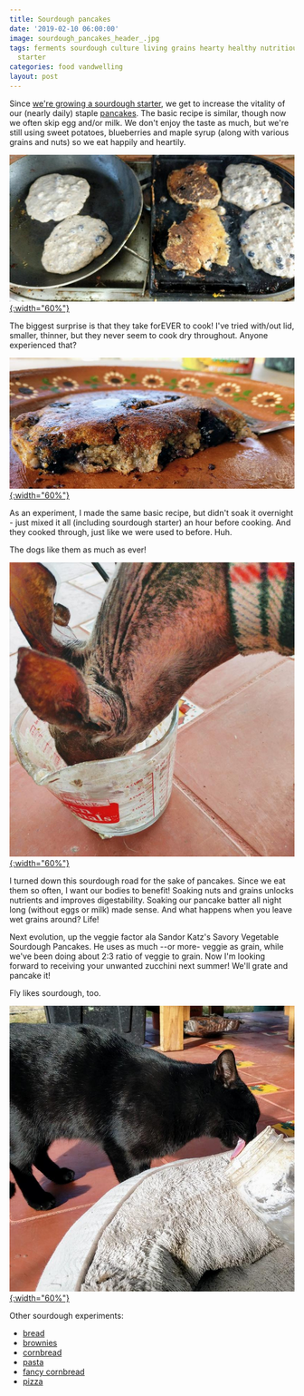 ```yaml
---
title: Sourdough pancakes
date: '2019-02-10 06:00:00'
image: sourdough_pancakes_header_.jpg
tags: ferments sourdough culture living grains hearty healthy nutritious breakfast
  starter
categories: food vandwelling
layout: post
---
```


Since [we're growing a sourdough starter](http://reverdecer.annalisagross.com/2019/02/06/sourdoughs/), we get to increase the vitality of our (nearly daily) staple [pancakes](https://reverdecer.annalisagross.com/2018/07/17/pancakes/). The basic recipe is similar, though now we often skip egg and/or milk. We don't enjoy the taste as much, but we're still using sweet potatoes, blueberries and maple syrup (along with various grains and nuts) so we eat happily and heartily.

[![](/images/sourdough_pancakes2_.jpg){:width="60%"}](/images/sourdough_pancakes2.jpg)


The biggest surprise is that they take forEVER to cook! I've tried with/out lid, smaller, thinner, but they never seem to cook dry throughout. Anyone experienced that?

[![](/images/sourdough_pancakes_header2_.jpg){:width="60%"}](/images/sourdough_pancakes_header2.jpg)


As an experiment, I made the same basic recipe, but didn't soak it overnight - just mixed it all (including sourdough starter) an hour before cooking. And they cooked through, just like we were used to before. Huh.

The dogs like them as much as ever!

[![](/images/max_pancakes_.jpg){:width="60%"}](/images/max_pancakes.jpg)

I turned down this sourdough road for the sake of pancakes. Since we eat them so often, I want our bodies to benefit! Soaking nuts and grains unlocks nutrients and improves digestability. Soaking our pancake batter all night long (without eggs or milk) made sense. And what happens when you leave wet grains around? Life!

Next evolution, up the veggie factor ala Sandor Katz's Savory Vegetable Sourdough Pancakes. He uses as much --or more- veggie as grain, while we've been doing about 2:3 ratio of veggie to grain. Now I'm looking forward to receiving your unwanted zucchini next summer! We'll grate and pancake it!

Fly likes sourdough, too.

[![](/images/fly_sourdough_.jpg){:width="60%"}](/images/fly_sourdough.jpg)


Other sourdough experiments:
* [bread](https://reverdecer.annalisagross.com/2019/02/06/sourdoughs/)
* [brownies](http://reverdecer.annalisagross.com/2019/02/10/more-brownies-now-sourdough/)
* [cornbread](http://reverdecer.annalisagross.com2019/02/14/simple-sourdough-cornbread/)
* [pasta](http://reverdecer.annalisagross.com/2019/02/25/sourdough-lasagna-noodles/)
* [fancy cornbread](http://reverdecer.annalisagross.com/2019/02/18/pepper-sourdough-cornbread/)
* [pizza](https://reverdecer.annalisagross.com/2019/02/05/sourdough-pizza/)